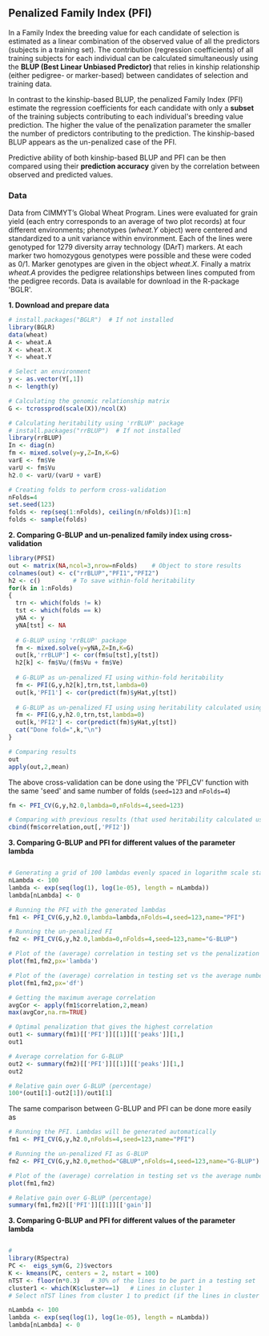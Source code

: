 ## Penalized Family Index (PFI)
In a Family Index the breeding value for each candidate of selection is estimated as a linear combination of the observed value of all the predictors (subjects in a training set). The contribution (regression coefficients) of all training subjects for each individual can be calculated simultaneously using the **BLUP (Best Linear Unbiased Predictor)** that relies in kinship relationship (either pedigree- or marker-based) between candidates of selection and training data. 

In contrast to the kinship-based BLUP, the penalized Family Index (PFI) estimate the regression coefficients for each candidate with only a **subset** of the training subjects contributing to each individual's breeding value prediction. The higher the value of the penalization parameter the smaller the number of predictors contributing to the prediction. The kinship-based BLUP appears as the un-penalized case of the PFI. 

Predictive ability of both kinship-based BLUP and PFI can be then compared using their **prediction accuracy** given by the correlation between observed and predicted values.

### Data
Data from CIMMYT’s Global Wheat Program. Lines were evaluated for grain yield (each entry corresponds to an average of two plot records) at four different environments; phenotypes (*wheat.Y* object) were centered and standardized to a unit variance within environment. Each of the lines were genotyped for 1279 diversity array technology (DArT) markers. At each marker two homozygous genotypes were possible and these were coded as 0/1. Marker genotypes are given in the object *wheat.X*. Finally a matrix *wheat.A* provides the pedigree relationships between lines computed from the pedigree records. Data is available for download in the R-package 'BGLR'.

**1. Download and prepare data**
```r
# install.packages("BGLR")  # If not installed
library(BGLR)
data(wheat)
A <- wheat.A
X <- wheat.X
Y <- wheat.Y

# Select an environment
y <- as.vector(Y[,1])
n <- length(y)

# Calculating the genomic relationship matrix
G <- tcrossprod(scale(X))/ncol(X)

# Calculating heritability using 'rrBLUP' package
# install.packages("rrBLUP")  # If not installed
library(rrBLUP)
In <- diag(n)
fm <- mixed.solve(y=y,Z=In,K=G)
varE <- fm$Ve
varU <- fm$Vu
h2.0 <- varU/(varU + varE)

# Creating folds to perform cross-validation
nFolds=4
set.seed(123)
folds <- rep(seq(1:nFolds), ceiling(n/nFolds))[1:n]
folds <- sample(folds)
```

**2. Comparing G-BLUP and un-penalized family index using cross-validation**
```r
library(PFSI)
out <- matrix(NA,ncol=3,nrow=nFolds)    # Object to store results
colnames(out) <- c("rrBLUP","PFI1","PFI2")
h2 <- c()         # To save within-fold heritability
for(k in 1:nFolds)
{
  trn <- which(folds != k)
  tst <- which(folds == k)
  yNA <- y
  yNA[tst] <- NA
  
  # G-BLUP using 'rrBLUP' package
  fm <- mixed.solve(y=yNA,Z=In,K=G)
  out[k,'rrBLUP'] <- cor(fm$u[tst],y[tst])
  h2[k] <- fm$Vu/(fm$Vu + fm$Ve)
  
  # G-BLUP as un-penalized FI using within-fold heritability
  fm <- PFI(G,y,h2[k],trn,tst,lambda=0)
  out[k,'PFI1'] <- cor(predict(fm)$yHat,y[tst])
  
  # G-BLUP as un-penalized FI using using heritability calculated using complete data
  fm <- PFI(G,y,h2.0,trn,tst,lambda=0)
  out[k,'PFI2'] <- cor(predict(fm)$yHat,y[tst])
  cat("Done fold=",k,"\n")
}

# Comparing results
out
apply(out,2,mean)
```
  
The above cross-validation can be done using the 'PFI_CV' function with the same 'seed' and same number of folds (`seed=123` and `nFolds=4`)

```r
fm <- PFI_CV(G,y,h2.0,lambda=0,nFolds=4,seed=123)

# Comparing with previous results (that used heritability calculated using complete data)
cbind(fm$correlation,out[,'PFI2'])
```

**3. Comparing G-BLUP and PFI for different values of the parameter lambda**
```r

# Generating a grid of 100 lambdas evenly spaced in logarithm scale starting from 1 to 0
nLambda <- 100
lambda <- exp(seq(log(1), log(1e-05), length = nLambda))
lambda[nLambda] <- 0

# Running the PFI with the generated lambdas
fm1 <- PFI_CV(G,y,h2.0,lambda=lambda,nFolds=4,seed=123,name="PFI")

# Running the un-penalized FI
fm2 <- PFI_CV(G,y,h2.0,lambda=0,nFolds=4,seed=123,name="G-BLUP")

# Plot of the (average) correlation in testing set vs the penalization parameter lambda
plot(fm1,fm2,px='lambda')

# Plot of the (average) correlation in testing set vs the average number of predictors (in training set)
plot(fm1,fm2,px='df')

# Getting the maximum average correlation
avgCor <- apply(fm1$correlation,2,mean)
max(avgCor,na.rm=TRUE)

# Optimal penalization that gives the highest correlation
out1 <- summary(fm1)[['PFI']][[1]][['peaks']][1,]
out1

# Average correlation for G-BLUP
out2 <- summary(fm2)[['PFI']][[1]][['peaks']][1,]
out2

# Relative gain over G-BLUP (percentage)
100*(out1[1]-out2[1])/out1[1]
```

The same comparison between G-BLUP and PFI can be done more easily as

```r
# Running the PFI. Lambdas will be generated automatically
fm1 <- PFI_CV(G,y,h2.0,nFolds=4,seed=123,name="PFI")

# Running the un-penalized FI as G-BLUP
fm2 <- PFI_CV(G,y,h2.0,method="GBLUP",nFolds=4,seed=123,name="G-BLUP")

# Plot of the (average) correlation in testing set vs the average number of predictors (in training set)
plot(fm1,fm2)

# Relative gain over G-BLUP (percentage)
summary(fm1,fm2)[['PFI']][[1]][['gain']]
```

**3. Comparing G-BLUP and PFI for different values of the parameter lambda**
```r

# 
library(RSpectra)
PC <-  eigs_sym(G, 2)$vectors
K <- kmeans(PC, centers = 2, nstart = 100)
nTST <- floor(n*0.3)   # 30% of the lines to be part in a testing set
cluster1 <- which(K$cluster==1)   # Lines in cluster 1
# Select nTST lines from cluster 1 to predict (if the lines in cluster is >= nTST, otherwise the testing set is the whole cluster 1)

nLambda <- 100
lambda <- exp(seq(log(1), log(1e-05), length = nLambda))
lambda[nLambda] <- 0
